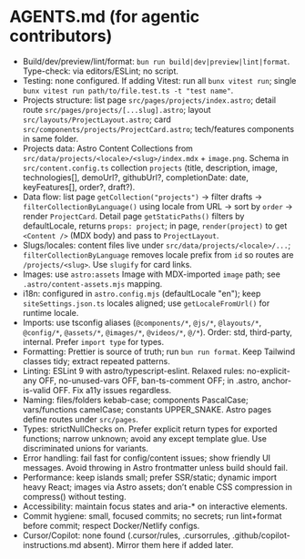 # AGENTS.md (for agentic contributors)

- Build/dev/preview/lint/format: `bun run build|dev|preview|lint|format`. Type-check: via editors/ESLint; no script.
- Testing: none configured. If adding Vitest: run all `bunx vitest run`; single `bunx vitest run path/to/file.test.ts -t "test name"`.
- Projects structure: list page `src/pages/projects/index.astro`; detail route `src/pages/projects/[...slug].astro`; layout `src/layouts/ProjectLayout.astro`; card `src/components/projects/ProjectCard.astro`; tech/features components in same folder.
- Projects data: Astro Content Collections from `src/data/projects/<locale>/<slug>/index.mdx` + `image.png`. Schema in `src/content.config.ts` collection `projects` (title, description, image, technologies[], demoUrl?, githubUrl?, completionDate: date, keyFeatures[], order?, draft?).
- Data flow: list page `getCollection("projects")` -> filter drafts -> `filterCollectionByLanguage()` using locale from URL -> sort by `order` -> render `ProjectCard`. Detail page `getStaticPaths()` filters by defaultLocale, returns `props: project`; in page, `render(project)` to get `<Content />` (MDX body) and pass to `ProjectLayout`.
- Slugs/locales: content files live under `src/data/projects/<locale>/...`; `filterCollectionByLanguage` removes locale prefix from `id` so routes are `/projects/<slug>`. Use `slugify` for card links.
- Images: use `astro:assets` Image with MDX-imported `image` path; see `.astro/content-assets.mjs` mapping.
- i18n: configured in `astro.config.mjs` (defaultLocale "en"); keep `siteSettings.json.ts` locales aligned; use `getLocaleFromUrl()` for runtime locale.
- Imports: use tsconfig aliases (`@components/*`, `@js/*`, `@layouts/*`, `@config/*`, `@assets/*`, `@images/*`, `@videos/*`, `@/*`). Order: std, third-party, internal. Prefer `import type` for types.
- Formatting: Prettier is source of truth; run `bun run format`. Keep Tailwind classes tidy; extract repeated patterns.
- Linting: ESLint 9 with astro/typescript-eslint. Relaxed rules: no-explicit-any OFF, no-unused-vars OFF, ban-ts-comment OFF; in .astro, anchor-is-valid OFF. Fix a11y issues regardless.
- Naming: files/folders kebab-case; components PascalCase; vars/functions camelCase; constants UPPER_SNAKE. Astro pages define routes under `src/pages`.
- Types: strictNullChecks on. Prefer explicit return types for exported functions; narrow unknown; avoid any except template glue. Use discriminated unions for variants.
- Error handling: fail fast for config/content issues; show friendly UI messages. Avoid throwing in Astro frontmatter unless build should fail.
- Performance: keep islands small; prefer SSR/static; dynamic import heavy React; images via Astro assets; don’t enable CSS compression in compress() without testing.
- Accessibility: maintain focus states and aria-* on interactive elements.
- Commit hygiene: small, focused commits; no secrets; run lint+format before commit; respect Docker/Netlify configs.
- Cursor/Copilot: none found (.cursor/rules, .cursorrules, .github/copilot-instructions.md absent). Mirror them here if added later.
